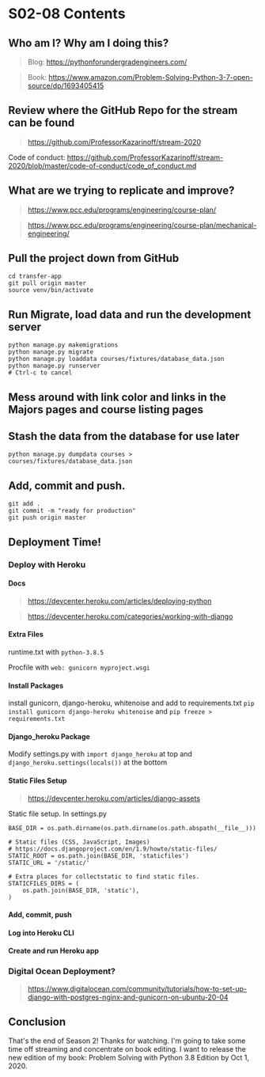 # S02-08 Contents

## Who am I? Why am I doing this?

 > Blog: https://pythonforundergradengineers.com/

 > Book: https://www.amazon.com/Problem-Solving-Python-3-7-open-source/dp/1693405415

## Review where the GitHub Repo for the stream can be found

 > https://github.com/ProfessorKazarinoff/stream-2020

Code of conduct: https://github.com/ProfessorKazarinoff/stream-2020/blob/master/code-of-conduct/code_of_conduct.md

## What are we trying to replicate and improve?

 > https://www.pcc.edu/programs/engineering/course-plan/

 > https://www.pcc.edu/programs/engineering/course-plan/mechanical-engineering/

## Pull the project down from GitHub

```
cd transfer-app
git pull origin master
source venv/bin/activate
```

## Run Migrate, load data and run the development server

```
python manage.py makemigrations
python manage.py migrate
python manage.py loaddata courses/fixtures/database_data.json
python manage.py runserver
# Ctrl-c to cancel
```

## Mess around with link color and links in the Majors pages and course listing pages

## Stash the data from the database for use later

```
python manage.py dumpdata courses > courses/fixtures/database_data.json
```

## Add, commit and push.

```
git add .
git commit -m "ready for production"
git push origin master
```

## Deployment Time!

### Deploy with Heroku

#### Docs

 > https://devcenter.heroku.com/articles/deploying-python

 > https://devcenter.heroku.com/categories/working-with-django

#### Extra Files

runtime.txt with ```python-3.8.5```

Procfile with ```web: gunicorn myproject.wsgi```

#### Install Packages

install gunicorn, django-heroku, whitenoise and add to requirements.txt ```pip install gunicorn django-heroku whitenoise``` and ```pip freeze > requirements.txt```

#### Django_heroku Package

Modify settings.py with ```import django_heroku``` at top and ```django_heroku.settings(locals())``` at the bottom

#### Static Files Setup

 > https://devcenter.heroku.com/articles/django-assets

Static file setup. In settings.py

```
BASE_DIR = os.path.dirname(os.path.dirname(os.path.abspath(__file__)))

# Static files (CSS, JavaScript, Images)
# https://docs.djangoproject.com/en/1.9/howto/static-files/
STATIC_ROOT = os.path.join(BASE_DIR, 'staticfiles')
STATIC_URL = '/static/'

# Extra places for collectstatic to find static files.
STATICFILES_DIRS = (
    os.path.join(BASE_DIR, 'static'),
)
```

#### Add, commit, push

#### Log into Heroku CLI

#### Create and run Heroku app

### Digital Ocean Deployment?

 > https://www.digitalocean.com/community/tutorials/how-to-set-up-django-with-postgres-nginx-and-gunicorn-on-ubuntu-20-04

## Conclusion

That's the end of Season 2! Thanks for watching. I'm going to take some time off streaming and concentrate on book editing. I want to release the new edition of my book: Problem Solving with Python 3.8 Edition by Oct 1, 2020. 
